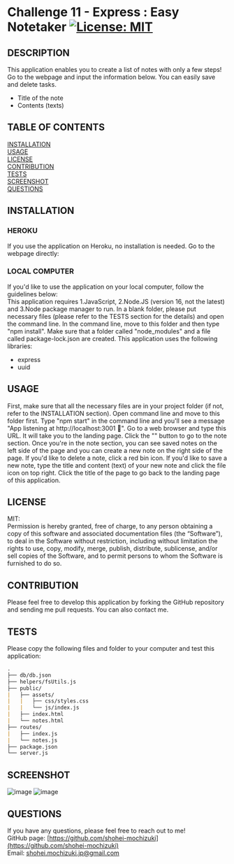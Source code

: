 # Challenge 11 - Express : Easy Notetaker [![License: MIT](https://img.shields.io/badge/License-MIT-yellow.svg)](https://opensource.org/licenses/MIT)

## DESCRIPTION 
This application enables you to create a list of notes with only a few steps! Go to the webpage and input the information below. You can easily save and delete tasks.
* Title of the note
* Contents (texts)

## TABLE OF CONTENTS
[INSTALLATION](#installation)<br>
[USAGE](#usage)<br>
[LICENSE](#license)<br>
[CONTRIBUTION](#contribution)<br>
[TESTS](#tests)<br>
[SCREENSHOT](#screenshot)<br>
[QUESTIONS](#questions)

## INSTALLATION 
### HEROKU
If you use the application on Heroku, no installation is needed. Go to the webpage directly: <br>
### LOCAL COMPUTER
If you'd like to use the application on your local computer, follow the guidelines below:<br>
This application requires 1.JavaScript, 2.Node.JS (version 16, not the latest) and 3.Node package manager to run. In a blank folder, please put necessary files (please refer to the TESTS section for the details) and open the command line. In the command line, move to this folder and then type "npm install". Make sure that a folder called "node_modules" and a file called package-lock.json are created. This application uses the following libraries:
* express
* uuid

## USAGE 
First, make sure that all the necessary files are in your project folder (if not, refer to the INSTALLATION section). Open command line and move to this folder first. Type "npm start" in the command line and you'll see a  message "App listening at http://localhost:3001 🚀". Go to a web browser and type this URL. It will take you to the landing page. Click the "" button to go to the note section. Once you're in the note section, you can see saved notes on the left side of the page and you can create a new note on the right side of the page. If you'd like to delete a note, click a red bin icon. If you'd like to save a new note, type the title and content (text) of your new note and click the file icon on top right. Click the title of the page to go back to the landing page of this application.

## LICENSE 
MIT:<br>
Permission is hereby granted, free of charge, to any person obtaining a copy of this
software and associated documentation files (the “Software”), to deal in the Software
without restriction, including without limitation the rights to use, copy, modify,
merge, publish, distribute, sublicense, and/or sell copies of the Software, and to 
permit persons to whom the Software is furnished to do so.

## CONTRIBUTION 
Please feel free to develop this application by forking the GitHub repository and sending me pull requests. You can also contact me.

## TESTS 
Please copy the following files and folder to your computer and test this application:
```md
.
├── db/db.json
├── helpers/fsUtils.js
├── public/               
|   ├── assets/           
|   |   ├── css/styles.css
|   |   └── js/index.js     
|   ├── index.html         
|   └── notes.html        
├── routes/
|   ├── index.js
|   └── notes.js          
├── package.json
└── server.js  
``` 

## SCREENSHOT
![image](https://user-images.githubusercontent.com/121307266/218576452-db4138b6-1b2f-4dd8-8fca-d94d61a344ab.png)
![image](https://user-images.githubusercontent.com/121307266/218576529-451d26a5-d4e4-4927-a660-dcb25908ab93.png)

## QUESTIONS 
If you have any questions, please feel free to reach out to me!<br>
GitHub page: [https://github.com/shohei-mochizuki](https://github.com/shohei-mochizuki)<br>
Email: [shohei.mochizuki.jp@gmail.com](mailto:shohei.mochizuki.jp@gmail.com)
